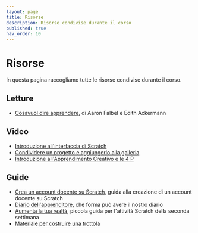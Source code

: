 ```yaml
---
layout: page
title: Risorse
description: Risorse condivise durante il corso
published: true 
nav_order: 10
---
```


# Risorse

In questa pagina raccogliamo tutte le risorse condivise durante il corso.


## Letture

- [Cosa​ ​vuol​ ​dire​ ​apprendere](https://drive.google.com/file/d/1sHeLe7aqS51zPY-y7lfaJ7e5LfTTXf06/view), di Aaron​ ​Falbel​ ​e​ ​Edith​ ​Ackermann


## Video

- [Introduzione all'interfaccia di Scratch](https://drive.google.com/file/d/14MNXMo2yTIG50te4scBvZN12seYc9513/view?usp=sharing)
- [Condividere un progetto e aggiungerlo alla galleria](https://drive.google.com/file/d/1kO9k1EX1fn8MxGqyK0O1Qe7nC4kLEXeQ/view?usp=sharing)
- [Introduzione all'Apprendimento Creativo e le 4 P](https://drive.google.com/file/d/1RCQbtVFgA9Dv0oo4QUvwlahpVL-ZfY_Y/view?usp=sharing)


## Guide

- [Crea un account docente su Scratch](https://drive.google.com/file/d/15vSB3cX5z90ZMdcZvEyF-vXvYIszn9GK/view?usp=sharing), guida alla creazione di un account docente su Scratch
- [Diario dell'apprenditore](https://drive.google.com/file/d/1yhmOYhEYqggVVKbSgFURMVFMrmoqCawc/view?usp=sharing), che forma può avere il nostro diario
- [Aumenta la tua realtà](https://docs.google.com/presentation/d/1kMEaR9EkAPjWKqSIFXGGgWFZnSRVk5qSOqrkWEtiCQg/edit?usp=sharing), piccola guida per l'attività Scratch della seconda settimana
- [Materiale per costruire una trottola](https://drive.google.com/file/d/15Slq9dMJzZ05RXvfzTDVBrw8ynVXvgmm/view)
